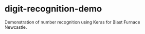 # digit-recognition-demo
Demonstration of number recognition using Keras for Blast Furnace Newcastle.

